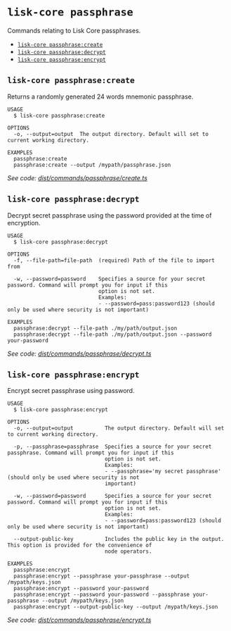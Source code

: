 `lisk-core passphrase`
======================

Commands relating to Lisk Core passphrases.

* [`lisk-core passphrase:create`](#lisk-core-passphrasecreate)
* [`lisk-core passphrase:decrypt`](#lisk-core-passphrasedecrypt)
* [`lisk-core passphrase:encrypt`](#lisk-core-passphraseencrypt)

## `lisk-core passphrase:create`

Returns a randomly generated 24 words mnemonic passphrase.

```
USAGE
  $ lisk-core passphrase:create

OPTIONS
  -o, --output=output  The output directory. Default will set to current working directory.

EXAMPLES
  passphrase:create
  passphrase:create --output /mypath/passphrase.json
```

_See code: [dist/commands/passphrase/create.ts](https://github.com/LiskHQ/lisk-core/blob/v4.0.1/dist/commands/passphrase/create.ts)_

## `lisk-core passphrase:decrypt`

Decrypt secret passphrase using the password provided at the time of encryption.

```
USAGE
  $ lisk-core passphrase:decrypt

OPTIONS
  -f, --file-path=file-path  (required) Path of the file to import from

  -w, --password=password    Specifies a source for your secret password. Command will prompt you for input if this
                             option is not set.
                             Examples:
                             - --password=pass:password123 (should only be used where security is not important)

EXAMPLES
  passphrase:decrypt --file-path ./my/path/output.json
  passphrase:decrypt --file-path ./my/path/output.json --password your-password
```

_See code: [dist/commands/passphrase/decrypt.ts](https://github.com/LiskHQ/lisk-core/blob/v4.0.1/dist/commands/passphrase/decrypt.ts)_

## `lisk-core passphrase:encrypt`

Encrypt secret passphrase using password.

```
USAGE
  $ lisk-core passphrase:encrypt

OPTIONS
  -o, --output=output          The output directory. Default will set to current working directory.

  -p, --passphrase=passphrase  Specifies a source for your secret passphrase. Command will prompt you for input if this
                               option is not set.
                               Examples:
                               - --passphrase='my secret passphrase' (should only be used where security is not
                               important)

  -w, --password=password      Specifies a source for your secret password. Command will prompt you for input if this
                               option is not set.
                               Examples:
                               - --password=pass:password123 (should only be used where security is not important)

  --output-public-key          Includes the public key in the output. This option is provided for the convenience of
                               node operators.

EXAMPLES
  passphrase:encrypt
  passphrase:encrypt --passphrase your-passphrase --output /mypath/keys.json
  passphrase:encrypt --password your-password
  passphrase:encrypt --password your-password --passphrase your-passphrase --output /mypath/keys.json
  passphrase:encrypt --output-public-key --output /mypath/keys.json
```

_See code: [dist/commands/passphrase/encrypt.ts](https://github.com/LiskHQ/lisk-core/blob/v4.0.1/dist/commands/passphrase/encrypt.ts)_
